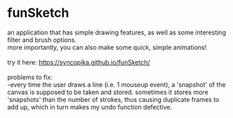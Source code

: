 # funSketch    
an application that has simple drawing features, as well as some interesting filter and brush options.    
more importantly, you can also make some quick, simple animations! 
<br>    
try it here: https://syncopika.github.io/funSketch/
<br>    
problems to fix:    
-every time the user draws a line (i.e. 1 mouseup event), a 'snapshot' of the canvas is supposed to be taken and stored. sometimes it
stores more 'snapshots' than the number of strokes, thus causing duplicate frames to add up, which in turn makes my undo function 
defective. 
